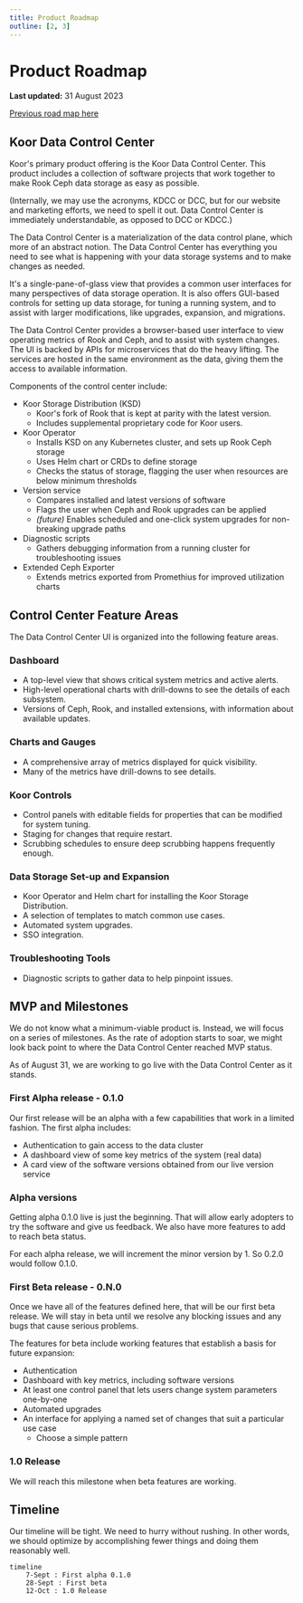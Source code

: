 ```yaml
---
title: Product Roadmap
outline: [2, 3]
---
```


# Product Roadmap

**Last updated:** 31 August 2023

[Previous road map here](./product-roadmap-previous.md)

## Koor Data Control Center

Koor's primary product offering is the Koor Data Control Center. This product includes a collection of software projects that work together to make Rook Ceph data storage as easy as possible.

(Internally, we may use the acronyms, KDCC or DCC, but for our website and marketing efforts, we need to spell it out. Data Control Center is immediately understandable, as opposed to DCC or KDCC.)

The Data Control Center is a materialization of the data control plane, which more of an abstract notion. The Data Control Center has everything you need to see what is happening with your data storage systems and to make changes as needed.

It's a single-pane-of-glass view that provides a common user interfaces for many perspectives of data storage operation. It is also offers GUI-based controls for setting up data storage, for tuning a running system, and to assist with larger modifications, like upgrades, expansion, and migrations.

The Data Control Center provides a browser-based user interface to view operating metrics of Rook and Ceph, and to assist with system changes. The UI is backed by APIs for microservices that do the heavy lifting. The services are hosted in the same environment as the data, giving them the access to available information.

Components of the control center include:

- Koor Storage Distribution (KSD)
  - Koor's fork of Rook that is kept at parity with the latest version.
  - Includes supplemental proprietary code for Koor users.
- Koor Operator
  - Installs KSD on any Kubernetes cluster, and sets up Rook Ceph storage
  - Uses Helm chart or CRDs to define storage
  - Checks the status of storage, flagging the user when resources are below minimum thresholds
- Version service
  - Compares installed and latest versions of software
  - Flags the user when Ceph and Rook upgrades can be applied
  - _(future)_ Enables scheduled and one-click system upgrades for non-breaking upgrade paths
- Diagnostic scripts
  - Gathers debugging information from a running cluster for troubleshooting issues
- Extended Ceph Exporter
  - Extends metrics exported from Promethius for improved utilization charts

## Control Center Feature Areas

The Data Control Center UI is organized into the following feature areas.

### Dashboard

- A top-level view that shows critical system metrics and active alerts.
- High-level operational charts with drill-downs to see the details of each subsystem.
- Versions of Ceph, Rook, and installed extensions, with information about available updates.

### Charts and Gauges

- A comprehensive array of metrics displayed for quick visibility.
- Many of the metrics have drill-downs to see details.

### Koor Controls

- Control panels with editable fields for properties that can be modified for system tuning.
- Staging for changes that require restart.
- Scrubbing schedules to ensure deep scrubbing happens frequently enough.

### Data Storage Set-up and Expansion

- Koor Operator and Helm chart for installing the Koor Storage Distribution.
- A selection of templates to match common use cases.
- Automated system upgrades.
- SSO integration.

### Troubleshooting Tools

- Diagnostic scripts to gather data to help pinpoint issues.

## MVP and Milestones

We do not know what a minimum-viable product is. Instead, we will focus on a series of milestones. As the rate of adoption starts to soar, we might look back point to where the Data Control Center reached MVP status.

As of August 31, we are working to go live with the Data Control Center as it stands.

### First Alpha release - 0.1.0

Our first release will be an alpha with a few capabilities that work in a limited fashion. The first alpha includes:

- Authentication to gain access to the data cluster
- A dashboard view of some key metrics of the system (real data)
- A card view of the software versions obtained from our live version service

### Alpha versions

Getting alpha 0.1.0 live is just the beginning. That will allow early adopters to try the software and give us feedback. We also have more features to add to reach beta status.

For each alpha release, we will increment the minor version by 1. So 0.2.0 would follow 0.1.0.

### First Beta release - 0.N.0

Once we have all of the features defined here, that will be our first beta release. We will stay in beta until we resolve any blocking issues and any bugs that cause serious problems.

The features for beta include working features that establish a basis for future expansion:

- Authentication
- Dashboard with key metrics, including software versions
- At least one control panel that lets users change system parameters one-by-one
- Automated upgrades
- An interface for applying a named set of changes that suit a particular use case
  - Choose a simple pattern

### 1.0 Release

We will reach this milestone when beta features are working.

## Timeline

Our timeline will be tight. We need to hurry without rushing. In other words, we should optimize by accomplishing fewer things and doing them reasonably well.

```mermaid
timeline
    7-Sept : First alpha 0.1.0
    28-Sept : First beta
    12-Oct : 1.0 Release
```
